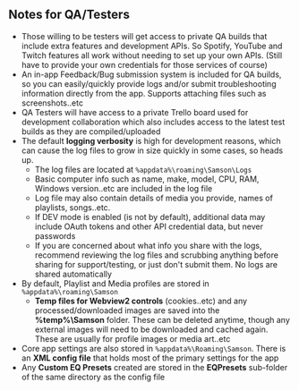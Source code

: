 ## Notes for QA/Testers

- Those willing to be testers will get access to private QA builds that include extra features and development APIs. So Spotify, YouTube and Twitch features all work without needing to set up your own APIs. (Still have to provide your own credentials for those services of course)
- An in-app Feedback/Bug submission system is included for QA builds, so you can easily/quickly provide logs and/or submit troubleshooting information directly from the app. Supports attaching files such as screenshots..etc
- QA Testers will have access to a private Trello board used for development collaboration which also includes access to the latest test builds as they are compiled/uploaded
- The default **logging verbosity** is high for development reasons, which can cause the log files to grow in size quickly in some cases, so heads up.
  - The log files are located at `%appdata%\roaming\Samson\Logs`
  - Basic computer info such as name, make, model, CPU, RAM, Windows version..etc are included in the log file
  - Log file may also contain details of media you provide, names of playlists, songs..etc. 
  - If DEV mode is enabled (is not by default), additional data may include OAuth tokens and other API credential data, but never passwords
  - If you are concerned about what info you share with the logs, recommend reviewing the log files and scrubbing anything before sharing for support/testing, or just don't submit them. No logs are shared automatically
- By default, Playlist and Media profiles are stored in `%appdata%\roaming\Samson`
  - **Temp files for Webview2 controls** (cookies..etc) and any processed/downloaded images are saved into the **%temp%\Samson** folder. These can be deleted anytime, though any external images will need to be downloaded and cached again. These are usually for profile images or media art..etc
- Core app settings are also stored in `%appdata%\Roaming\Samson`. There is an **XML config file** that holds most of the primary settings for the app
- Any **Custom EQ Presets** created are stored in the **EQPresets** sub-folder of the same directory as the config file
